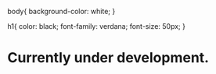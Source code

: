 body{
	background-color: white;
}

h1{
	color: black;
	font-family: verdana;
	font-size: 50px;
}

</style>
</head>
<body>

<h1> Currently under development. </h1>

</body>
</head>

